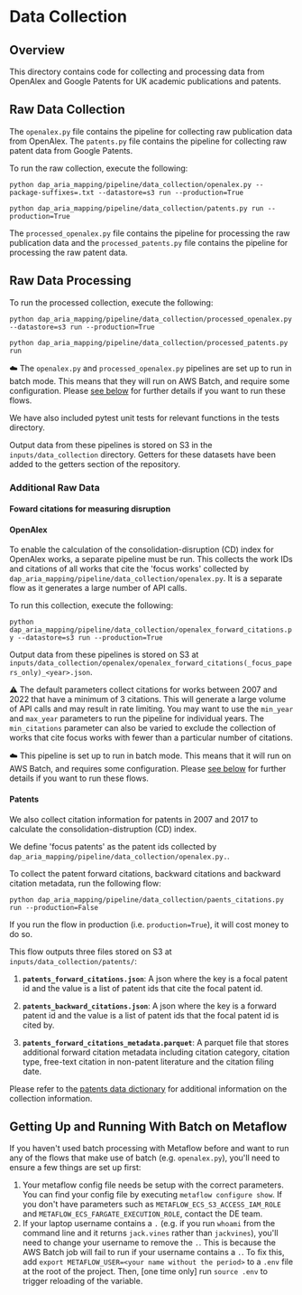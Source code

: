 # Data Collection

## Overview

This directory contains code for collecting and processing data from OpenAlex and Google Patents for UK academic publications and patents.

## Raw Data Collection

The `openalex.py` file contains the pipeline for collecting raw publication data from OpenAlex. The `patents.py` file contains the pipeline for collecting raw patent data from Google Patents.

To run the raw collection, execute the following:

`python dap_aria_mapping/pipeline/data_collection/openalex.py --package-suffixes=.txt --datastore=s3 run --production=True`

`python dap_aria_mapping/pipeline/data_collection/patents.py run --production=True`

The `processed_openalex.py` file contains the pipeline for processing the raw publication data and the `processed_patents.py` file contains the pipeline for processing the raw patent data.

## Raw Data Processing

To run the processed collection, execute the following:

`python dap_aria_mapping/pipeline/data_collection/processed_openalex.py --datastore=s3 run --production=True`

`python dap_aria_mapping/pipeline/data_collection/processed_patents.py run`

☁️ The `openalex.py` and `processed_openalex.py` pipelines are set up to run in batch mode. This means that they will run on AWS Batch, and require some configuration. Please [see below](#getting-up-and-running-with-batch-on-metaflow) for further details if you want to run these flows.

We have also included pytest unit tests for relevant functions in the tests directory.

Output data from these pipelines is stored on S3 in the `inputs/data_collection` directory. Getters for these datasets have been added to the getters section of the repository.

### Additional Raw Data

#### Foward citations for measuring disruption

#### OpenAlex

To enable the calculation of the consolidation-disruption (CD) index for OpenAlex works, a separate pipeline must be run. This collects the work IDs and citations of all works that cite the 'focus works' collected by `dap_aria_mapping/pipeline/data_collection/openalex.py`. It is a separate flow as it generates a large number of API calls.

To run this collection, execute the following:

`python dap_aria_mapping/pipeline/data_collection/openalex_forward_citations.py --datastore=s3 run --production=True`

Output data from these pipelines is stored on S3 at `inputs/data_collection/openalex/openalex_forward_citations(_focus_papers_only)_<year>.json`.

⚠️ The default parameters collect citations for works between 2007 and 2022 that have a minimum of 3 citations. This will generate a large volume of API calls and may result in rate limiting. You may want to use the `min_year` and `max_year` parameters to run the pipeline for individual years. The `min_citations` parameter can also be varied to exclude the collection of works that cite focus works with fewer than a particular number of citations.

☁️ This pipeline is set up to run in batch mode. This means that it will run on AWS Batch, and requires some configuration. Please [see below](#getting-up-and-running-with-batch-on-metaflow) for further details if you want to run these flows.

#### Patents

We also collect citation information for patents in 2007 and 2017 to calculate the consolidation-distruption (CD) index.

We define 'focus patents' as the patent ids collected by `dap_aria_mapping/pipeline/data_collection/openalex.py.`.

To collect the patent forward citations, backward citations and backward citation metadata, run the following flow:

`python dap_aria_mapping/pipeline/data_collection/paents_citations.py run --production=False`

If you run the flow in production (i.e. `production=True`), it will cost money to do so.

This flow outputs three files stored on S3 at `inputs/data_collection/patents/`:

1. **`patents_forward_citations.json`**: A json where the key is a focal patent id and the value is a list of patent ids that cite the focal patent id.

2. **`patents_backward_citations.json`**: A json where the key is a forward patent id and the value is a list of patent ids that the focal patent id is cited by.

3. **`patents_forward_citations_metadata.parquet`**: A parquet file that stores additional forward citation metadata including citation category, citation type, free-text citation in non-patent literature and the citation filing date.

Please refer to the [patents data dictionary](https://docs.google.com/spreadsheets/d/1LtfjECVI5pqqwE7oMw1JbwFcUWhUoHgJH_mJ0flw9Fw/edit#gid=1878548964) for additional information on the collection information.

## Getting Up and Running With Batch on Metaflow

If you haven't used batch processing with Metaflow before and want to run any of the flows that make use of batch (e.g. `openalex.py`), you'll need to ensure a few things are set up first:

1. Your metaflow config file needs be setup with the correct parameters. You can find your config file by executing `metaflow configure show`. If you don't have parameters such as `METAFLOW_ECS_S3_ACCESS_IAM_ROLE` and `METAFLOW_ECS_FARGATE_EXECUTION_ROLE`, contact the DE team.
2. If your laptop username contains a `.` (e.g. if you run `whoami` from the command line and it returns `jack.vines` rather than `jackvines`), you'll need to change your username to remove the `.`. This is because the AWS Batch job will fail to run if your username contains a `.`. To fix this, add `export METAFLOW_USER=<your name without the period>` to a `.env` file at the root of the project. Then, [one time only] run `source .env` to trigger reloading of the variable.
